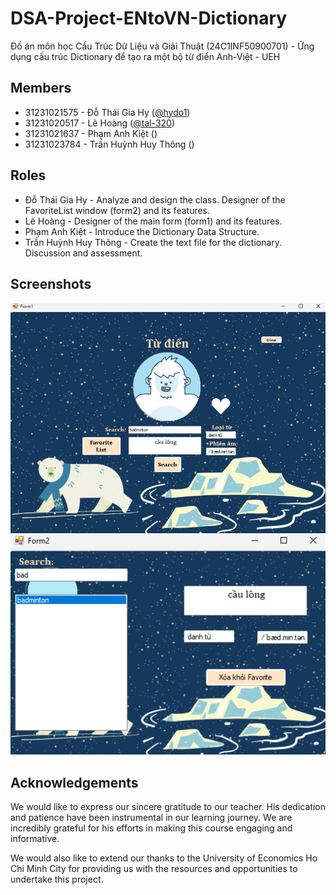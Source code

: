 # DSA-Project-ENtoVN-Dictionary
Đồ án môn học Cấu Trúc Dữ Liệu và Giải Thuật (24C1INF50900701) - Ứng dụng cấu trúc Dictionary để tạo ra một bộ từ điển Anh-Việt - UEH

## Members

- 31231021575 - Đỗ Thái Gia Hy ([@hydo1](https://github.com/hydo1))
- 31231020517 - Lê Hoàng ([@tal-320](https://github.com/tal-320))
- 31231021637 - Phạm Anh Kiệt ()
- 31231023784 - Trần Huỳnh Huy Thông ()

## Roles
- Đỗ Thái Gia Hy - Analyze and design the class. Designer of the FavoriteList window (form2) and its features.
- Lê Hoàng - Designer of the main form (form1) and its features.
- Phạm Anh Kiệt - Introduce the Dictionary Data Structure.
- Trần Huỳnh Huy Thông - Create the text file for the dictionary. Discussion and assessment.

## Screenshots

<img src="winform1.PNG" width="600px">
<img src="winform2.PNG" width="600px">

## Acknowledgements

We would like to express our sincere gratitude to our teacher. His dedication and patience have been instrumental in our learning journey. We are incredibly grateful for his efforts in making this course engaging and informative.

We would also like to extend our thanks to the University of Economics Ho Chi Minh City for providing us with the resources and opportunities to undertake this project. 
